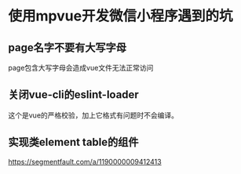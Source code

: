 # 使用mpvue开发微信小程序遇到的坑
## page名字不要有大写字母
page包含大写字母会造成vue文件无法正常访问

## 关闭vue-cli的eslint-loader
这个是vue的严格校验，加上它格式有问题时不会编译。

## 实现类element table的组件
https://segmentfault.com/a/1190000009412413
